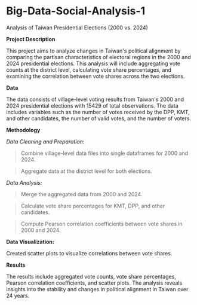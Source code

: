 # Big-Data-Social-Analysis-1

Analysis of Taiwan Presidential Elections (2000 vs. 2024)

**Project Description**

This project aims to analyze changes in Taiwan's political alignment by comparing the partisan characteristics of electoral regions in the 2000 and 2024 presidential elections. This analysis will include aggregating vote counts at the district level, calculating vote share percentages, and examining the correlation between vote shares across the two elections.

**Data**

The data consists of village-level voting results from Taiwan's 2000 and 2024 presidential elections with 15429 of total observations. The data includes variables such as the number of votes received by the DPP, KMT, and other candidates, the number of valid votes, and the number of voters.

**Methodology**

_Data Cleaning and Preparation:_

> Combine village-level data files into single dataframes for 2000 and 2024.

> Aggregate data at the district level for both elections.


_Data Analysis:_

> Merge the aggregated data from 2000 and 2024.

> Calculate vote share percentages for KMT, DPP, and other candidates.

> Compute Pearson correlation coefficients between vote shares in 2000 and 2024.


**Data Visualization:**

Created scatter plots to visualize correlations between vote shares.

**Results**

The results include aggregated vote counts, vote share percentages, Pearson correlation coefficients, and scatter plots. The analysis reveals insights into the stability and changes in political alignment in Taiwan over 24 years.

